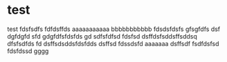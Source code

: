 test
====

test
fdsfsdfs
fdfdsffds
aaaaaaaaaaa
bbbbbbbbbbb
fdsdsfdsfs
gfsgfdfs
dsf
dgfdgfd
sfd
gdgfdfsfdsfds
gd
sdfsfdfsd
fdsfsd
dsffdsfsddsffsddsq
dfsfsdfds
fd
dsffsdsddsfdsfdds
dsffsd
fdssdsfd
aaaaaaa
dsffsdf
fsdfdsfsd
fdsfdssd
gggg
